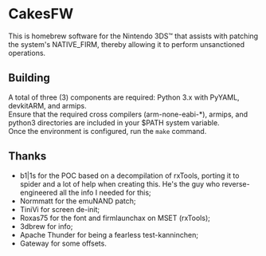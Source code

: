 CakesFW
=======

This is homebrew software for the Nintendo 3DS™ that assists with patching the system's NATIVE\_FIRM, thereby allowing it to perform unsanctioned operations.

Building
--------

A total of three (3) components are required: Python 3.x with PyYAML, devkitARM, and armips.  
Ensure that the required cross compilers (arm-none-eabi-\*), armips, and python3 directories are included in your $PATH system variable.  
Once the environment is configured, run the `make` command.  


Thanks
------

* b1|1s for the POC based on a decompilation of rxTools, porting it to spider and a lot of help when creating this. He's the guy who reverse-engineered all the info I needed for this;
* Normmatt for the emuNAND patch;
* TiniVi for screen de-init;
* Roxas75 for the font and firmlaunchax on MSET (rxTools);
* 3dbrew for info;
* Apache Thunder for being a fearless test-kanninchen;
* Gateway for some offsets.
